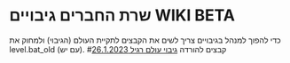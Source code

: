 # שרת החברים גיבויים WIKI BETA
כדי להפוך למנהל בגיבויים צריך לשים את הקבצים לתקיית העולם (הגיבוי) ולמחוק את level.bat_old (עם יש).
#קבצים להורדה
[גיבוי עולם רגיל 26.1.2023](https://github.com/Ori201/Friends-server-backups/files/12294591/OP.26.1.2023.world.zip)
